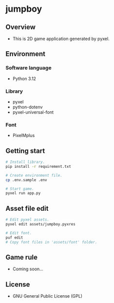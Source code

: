 # jumpboy

## Overview
- This is 2D game application generated by pyxel.

## Environment
### Software language
- Python 3.12

### Library
- pyxel
- python-dotenv
- pyxel-universal-font

### Font
- PixelMplus

## Getting start
```bash
# Install library.
pip install -r requirement.txt

# Create environment file.
cp .env.sample .env

# Start game.
pyxel run app.py
```

## Asset file edit
```bash
# Edit pyxel assets.
pyxel edit assets/jumpboy.pyxres

# Edit font.
puf edit
# Copy font files in 'assets/font' folder.
```

## Game rule
- Coming soon...

## License
- GNU General Public License (GPL)
